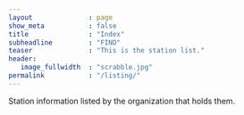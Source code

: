 ```yaml
---
layout              : page
show_meta           : false
title               : "Index"
subheadline         : "FIND"
teaser              : "This is the station list."
header:
   image_fullwidth  : "scrabble.jpg"
permalink           : "/listing/"
---
```


Station information listed by the organization that holds them.
